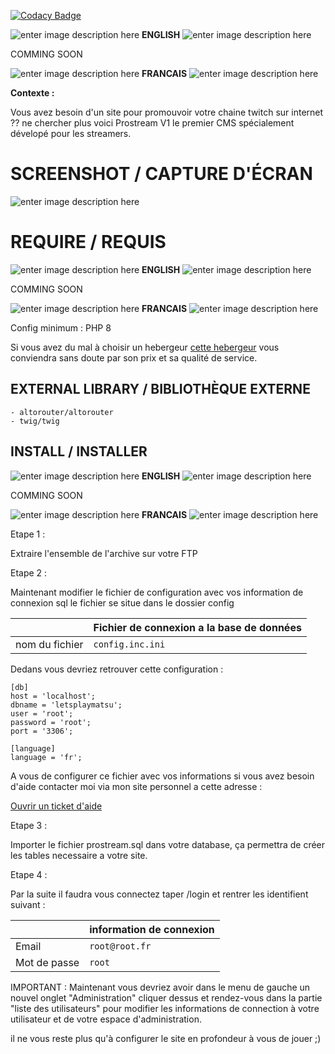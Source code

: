 

[![Codacy Badge](https://app.codacy.com/project/badge/Grade/6c8f31463d8248a7b50e4af778ad2cfd)](https://www.codacy.com/gh/toto93330/letsplaymatsu/dashboard?utm_source=github.com&amp;utm_medium=referral&amp;utm_content=toto93330/letsplaymatsu&amp;utm_campaign=Badge_Grade)

![enter image description here](https://icons.iconarchive.com/icons/osiris/world-flags/16/00-cctld-ac-icon.png)  **ENGLISH** ![enter image description here](https://icons.iconarchive.com/icons/osiris/world-flags/16/00-cctld-ac-icon.png)


COMMING SOON

![enter image description here](https://icons.iconarchive.com/icons/osiris/world-flags/16/00-cctld-fx-icon.png) **FRANCAIS** ![enter image description here](https://icons.iconarchive.com/icons/osiris/world-flags/16/00-cctld-fx-icon.png)

**Contexte :**

Vous avez besoin d'un site pour promouvoir votre chaine twitch sur internet ?? ne chercher plus voici Prostream V1 le premier CMS spécialement dévelopé pour les streamers.

# SCREENSHOT  / CAPTURE D'ÉCRAN

![enter image description here](https://i.ibb.co/ZNYFNp1/PROSTREAM.jpg)

# REQUIRE  / REQUIS
![enter image description here](https://icons.iconarchive.com/icons/osiris/world-flags/16/00-cctld-ac-icon.png)  **ENGLISH** ![enter image description here](https://icons.iconarchive.com/icons/osiris/world-flags/16/00-cctld-ac-icon.png)


COMMING SOON


![enter image description here](https://icons.iconarchive.com/icons/osiris/world-flags/16/00-cctld-fx-icon.png) **FRANCAIS** ![enter image description here](https://icons.iconarchive.com/icons/osiris/world-flags/16/00-cctld-fx-icon.png)

Config minimum :
    PHP 8
    
Si vous avez du mal à choisir un hebergeur [cette hebergeur](https://www.lws.fr/hebergement-cpanel.php?refa=716978194&refsta=999) vous conviendra sans doute par son prix et sa qualité de service. 

## EXTERNAL LIBRARY / BIBLIOTHÈQUE EXTERNE

    - altorouter/altorouter
    - twig/twig

## INSTALL / INSTALLER

![enter image description here](https://icons.iconarchive.com/icons/osiris/world-flags/16/00-cctld-ac-icon.png)  **ENGLISH** ![enter image description here](https://icons.iconarchive.com/icons/osiris/world-flags/16/00-cctld-ac-icon.png)


COMMING SOON


![enter image description here](https://icons.iconarchive.com/icons/osiris/world-flags/16/00-cctld-fx-icon.png) **FRANCAIS** ![enter image description here](https://icons.iconarchive.com/icons/osiris/world-flags/16/00-cctld-fx-icon.png)

Etape 1 :

Extraire l'ensemble de l'archive sur votre FTP

Etape 2 :

Maintenant modifier le fichier de configuration avec vos information de connexion sql le fichier se situe dans le dossier config

|                |Fichier de connexion a la base de données                         |
|----------------|-------------------------------|
|nom du fichier|`config.inc.ini`            |

Dedans vous devriez retrouver cette configuration :


```
[db]
host = 'localhost';
dbname = 'letsplaymatsu';
user = 'root';
password = 'root';
port = '3306';

[language]
language = 'fr';
```

A vous de configurer ce fichier avec vos informations si vous avez besoin d'aide contacter moi via mon site personnel a cette adresse :

[Ouvrir un ticket d'aide](https://anthonyalves.fr)

Etape 3 :

Importer le fichier prostream.sql dans votre database, ça permettra de créer les tables necessaire a votre site.

Etape 4 :

Par la suite il faudra vous connectez taper /login et rentrer les identifient suivant :

|                |information de connexion                       |
|----------------|-------------------------------|
|Email|`root@root.fr`            |
|Mot de passe|`root`            |

IMPORTANT :
Maintenant vous devriez avoir dans le menu de gauche un nouvel onglet "Administration" cliquer dessus et rendez-vous dans la partie "liste des utilisateurs" pour modifier les informations de connection à votre utilisateur et de votre espace d'administration.

il ne vous reste plus qu'à configurer le site en profondeur à vous de jouer ;)








